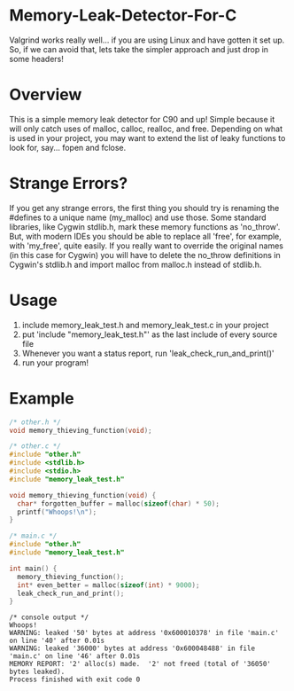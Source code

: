 # Memory-Leak-Detector-For-C
Valgrind works really well... if you are using Linux and have gotten it set up.  So, if we can avoid that, lets take the simpler approach and just drop in some headers!

# Overview
This is a simple memory leak detector for C90 and up!  Simple because it will only catch
uses of malloc, calloc, realloc, and free.  Depending on what is used in your project,
you may want to extend the list of leaky functions to look for, say... fopen and fclose.

# Strange Errors?
If you get any strange errors, the first thing you should try is renaming the #defines to a unique name
(my_malloc) and use those.  Some standard libraries, like Cygwin stdlib.h, mark these memory functions as
'no_throw'.  But, with modern IDEs you should be able to replace all 'free', for example, with 'my_free', quite
easily.  If you really want to override the original names (in this case for Cygwin) you will have to delete the
no_throw definitions in Cygwin's stdlib.h and import malloc from malloc.h instead of stdlib.h.

# Usage
1. include memory_leak_test.h and memory_leak_test.c in your project
2. put 'include "memory_leak_test.h"' as the last include of every source file
3. Whenever you want a status report, run 'leak_check_run_and_print()'
4. run your program!

# Example
```C
/* other.h */
void memory_thieving_function(void);

/* other.c */
#include "other.h"
#include <stdlib.h>
#include <stdio.h>
#include "memory_leak_test.h"

void memory_thieving_function(void) {
  char* forgotten_buffer = malloc(sizeof(char) * 50);
  printf("Whoops!\n");
}

/* main.c */
#include "other.h"
#include "memory_leak_test.h"

int main() {
  memory_thieving_function();
  int* even_better = malloc(sizeof(int) * 9000);
  leak_check_run_and_print();
}
```
    
    /* console output */
    Whoops!
    WARNING: leaked '50' bytes at address '0x600010378' in file 'main.c' on line '40' after 0.01s
    WARNING: leaked '36000' bytes at address '0x600048488' in file 'main.c' on line '46' after 0.01s
    MEMORY REPORT: '2' alloc(s) made.  '2' not freed (total of '36050' bytes leaked).
    Process finished with exit code 0
